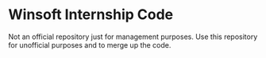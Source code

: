 # Winsoft Internship Code


Not an official repository just for management purposes.
Use this repository for unofficial purposes and to merge up the code.

